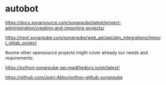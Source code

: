 # autobot

https://docs.sonarsource.com/sonarqube/latest/project-administration/creating-and-importing-projects/

https://next.sonarqube.com/sonarqube/web_api/api/alm_integrations/import_gitlab_project

#some other opensource projects might cover already our needs and requirements:

https://python-sonarqube-api.readthedocs.io/en/latest/


https://github.com/Joeri-Abbo/python-github-sonarqube
